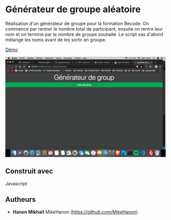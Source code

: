 # Générateur de groupe aléatoire

Réalisation d'un générateur de groupe pour la formation Becode. On commence par rentrer le nombre total de participant, ensuite on rentre leur nom et on termine par le nombre de groupe souhaité. Le script vas d'abord mélangé les noms avant de les sortir en groupe.

[Démo](https://mikehanon.github.io/generateur-de-groupe/.)

<img src="screenshot.png">

## Construit avec

Javascript

## Autheurs

* **Hanon Mikhaïl** MikeHanon (https://github.com/MikeHanon)


